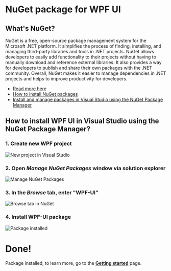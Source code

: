 # NuGet package for WPF UI

## What's NuGet?

NuGet is a free, open-source package management system for the Microsoft .NET platform. It simplifies the process of finding, installing, and managing third-party libraries and tools in .NET projects. NuGet allows developers to easily add functionality to their projects without having to manually download and reference external libraries. It also provides a way for developers to publish and share their own packages with the .NET community. Overall, NuGet makes it easier to manage dependencies in .NET projects and helps to improve productivity for developers.

- [Read more here](https://learn.microsoft.com/en-us/nuget/what-is-nuget)
- [How to install NuGet packages](https://learn.microsoft.com/en-us/nuget/consume-packages/overview-and-workflow#ways-to-install-a-nuget-package=)
- [Install and manage packages in Visual Studio using the NuGet Package Manager](https://learn.microsoft.com/en-us/nuget/consume-packages/install-use-packages-visual-studio)

## How to install **WPF UI** in Visual Studio using the NuGet Package Manager?

### 1. Create new WPF project

![New project in Visual Studio](https://user-images.githubusercontent.com/13592821/192056284-0efcefa6-990e-4ef6-ab44-5746e4bf66ed.png)

### 2. Open _Manage NuGet Packages_ window via solution explorer

![Manage NuGet Packages](https://user-images.githubusercontent.com/13592821/192056354-4f5a46c1-d02f-4c7b-8822-c8cd6f105ed1.png)

### 3. In the _Browse_ tab, enter "**WPF-UI**"

![Browse tab in NuGet](https://user-images.githubusercontent.com/13592821/192056603-d9c48b4d-b9f1-485a-80cf-9fd27d8e55d7.png)

### 4. Install **WPF-UI** package

![Package installed](https://user-images.githubusercontent.com/13592821/192056761-186336dd-3aed-450c-b036-bbfdc6b73e74.png)

# Done!

Package installed, to learn more, go to the [**Getting started**](/documentation/getting-started.html) page.
